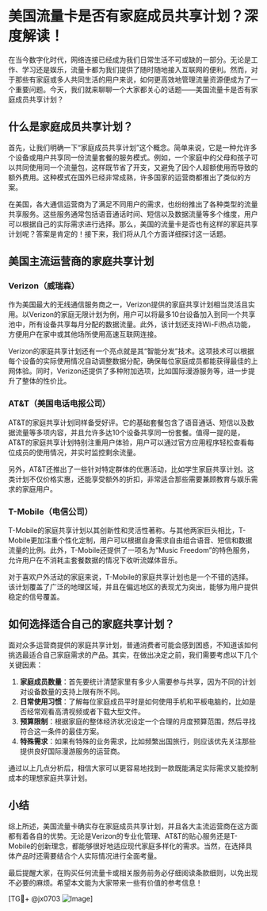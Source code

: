 # 美国流量卡是否有家庭成员共享计划？深度解读！

在当今数字化时代，网络连接已经成为我们日常生活不可或缺的一部分。无论是工作、学习还是娱乐，流量卡都为我们提供了随时随地接入互联网的便利。然而，对于那些有家庭或多人共同生活的用户来说，如何更高效地管理流量资源便成为了一个重要问题。今天，我们就来聊聊一个大家都关心的话题——美国流量卡是否有家庭成员共享计划？

## 什么是家庭成员共享计划？

首先，让我们明确一下“家庭成员共享计划”这个概念。简单来说，它是一种允许多个设备或用户共享同一份流量套餐的服务模式。例如，一个家庭中的父母和孩子可以共同使用同一个流量包，这样既节省了开支，又避免了因个人超额使用而导致的额外费用。这种模式在国外已经非常成熟，许多国家的运营商都推出了类似的方案。

在美国，各大通信运营商为了满足不同用户的需求，也纷纷推出了各种类型的流量共享服务。这些服务通常包括语音通话时间、短信以及数据流量等多个维度，用户可以根据自己的实际需求进行选择。那么，美国的流量卡是否也有这样的家庭共享计划呢？答案是肯定的！接下来，我们将从几个方面详细探讨这一话题。

## 美国主流运营商的家庭共享计划

### Verizon（威瑞森）

作为美国最大的无线通信服务商之一，Verizon提供的家庭共享计划相当灵活且实用。以Verizon的家庭无限计划为例，用户可以将最多10台设备加入到同一个共享池中，所有设备共享每月分配的数据流量。此外，该计划还支持Wi-Fi热点功能，方便用户在家中或其他场所使用高速互联网连接。

Verizon的家庭共享计划还有一个亮点就是其“智能分发”技术。这项技术可以根据每个设备的实际使用情况自动调整数据分配，确保每位家庭成员都能获得最佳的上网体验。同时，Verizon还提供了多种附加选项，比如国际漫游服务等，进一步提升了整体的性价比。

### AT&T（美国电话电报公司）

AT&T的家庭共享计划同样备受好评。它的基础套餐包含了语音通话、短信以及数据流量等多项内容，并且允许多达10个设备共享同一份套餐。值得一提的是，AT&T的家庭共享计划特别注重用户体验，用户可以通过官方应用程序轻松查看每位成员的使用情况，并实时监控剩余流量。

另外，AT&T还推出了一些针对特定群体的优惠活动，比如学生家庭共享计划。这类计划不仅价格实惠，还能享受额外的折扣，非常适合那些需要兼顾教育与娱乐需求的家庭用户。

### T-Mobile（电信公司）

T-Mobile的家庭共享计划以其创新性和灵活性著称。与其他两家巨头相比，T-Mobile更加注重个性化定制，用户可以根据自身需求自由组合语音、短信和数据流量的比例。此外，T-Mobile还提供了一项名为“Music Freedom”的特色服务，允许用户在不消耗主套餐数据的情况下收听流媒体音乐。

对于喜欢户外活动的家庭来说，T-Mobile的家庭共享计划也是一个不错的选择。该计划覆盖了广泛的地理区域，并且在偏远地区的表现尤为突出，能够为用户提供稳定的信号覆盖。

## 如何选择适合自己的家庭共享计划？

面对众多运营商提供的家庭共享计划，普通消费者可能会感到困惑，不知道该如何挑选最适合自己家庭需求的产品。其实，在做出决定之前，我们需要考虑以下几个关键因素：

1. **家庭成员数量**：首先要统计清楚家里有多少人需要参与共享，因为不同的计划对设备数量的支持上限有所不同。
2. **日常使用习惯**：了解每位家庭成员平时是如何使用手机和平板电脑的，比如是否经常观看高清视频或者下载大型文件。
3. **预算限制**：根据家庭的整体经济状况设定一个合理的月度预算范围，然后寻找符合这一条件的最佳方案。
4. **特殊需求**：如果有特殊的业务需求，比如频繁出国旅行，则应该优先关注那些提供良好国际漫游服务的运营商。

通过以上几点分析后，相信大家可以更容易地找到一款既能满足实际需求又能控制成本的理想家庭共享计划。

## 小结

综上所述，美国流量卡确实存在家庭成员共享计划，并且各大主流运营商在这方面都有着各自的优势。无论是Verizon的专业化管理、AT&T的贴心服务还是T-Mobile的创新理念，都能够很好地适应现代家庭多样化的需求。当然，在选择具体产品时还需要结合个人实际情况进行全面考量。

最后提醒大家，在购买任何流量卡或相关服务前务必仔细阅读条款细则，以免出现不必要的麻烦。希望本文能为大家带来一些有价值的参考信息！

[TG💪+ @jx0703 ![Image](https://github.com/user-attachments/assets/dbca1d08-cadb-493c-b0ec-ad6f7a83f270)]